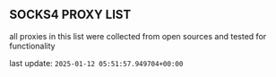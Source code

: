 ## SOCKS4 PROXY LIST

all proxies in this list were collected from open sources and tested for functionality

last update: `2025-01-12 05:51:57.949704+00:00`